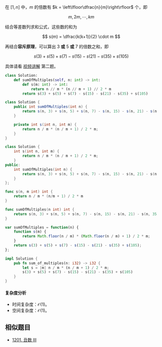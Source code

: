 在 $[1,n]$ 中，$m$ 的倍数有 $k = \left\lfloor\dfrac{n}{m}\right\rfloor$ 个，即

$$
m,2m,\cdots,km
$$

结合等差数列求和公式，这些数的和为

$$
s(m) = \dfrac{k(k+1)}{2} \cdot m
$$

再结合**容斥原理**，可以算出 $3$ **或** $5$ **或** $7$ 的倍数之和，即

$$
s(3) + s(5) + s(7) - s(15) - s(21) - s(35) + s(105)
$$

具体请看 [视频讲解](https://www.bilibili.com/video/BV1Bs4y1A7Wa/) 第二题。

```py [sol-Python3]
class Solution:
    def sumOfMultiples(self, n: int) -> int:
        def s(m: int) -> int:
            return n // m * (n // m + 1) // 2 * m
        return s(3) + s(5) + s(7) - s(15) - s(21) - s(35) + s(105)
```

```java [sol-Java]
class Solution {
    public int sumOfMultiples(int n) {
        return s(n, 3) + s(n, 5) + s(n, 7) - s(n, 15) - s(n, 21) - s(n, 35) + s(n, 105);
    }

    private int s(int n, int m) {
        return n / m * (n / m + 1) / 2 * m;
    }
}
```

```cpp [sol-C++]
class Solution {
    int s(int n, int m) {
        return n / m * (n / m + 1) / 2 * m;
    }
public:
    int sumOfMultiples(int n) {
        return s(n, 3) + s(n, 5) + s(n, 7) - s(n, 15) - s(n, 21) - s(n, 35) + s(n, 105);
    }
};
```

```go [sol-Go]
func s(n, m int) int {
	return n / m * (n/m + 1) / 2 * m
}

func sumOfMultiples(n int) int {
	return s(n, 3) + s(n, 5) + s(n, 7) - s(n, 15) - s(n, 21) - s(n, 35) + s(n, 105)
}
```

```js [sol-JavaScript]
var sumOfMultiples = function(n) {
    function s(m) {
        return Math.floor(n / m) * (Math.floor(n / m) + 1) / 2 * m;
    }
    return s(3) + s(5) + s(7) - s(15) - s(21) - s(35) + s(105);
};
```

```rust [sol-Rust]
impl Solution {
    pub fn sum_of_multiples(n: i32) -> i32 {
        let s = |m| n / m * (n / m + 1) / 2 * m;
        s(3) + s(5) + s(7) - s(15) - s(21) - s(35) + s(105)
    }
}
```

#### 复杂度分析

- 时间复杂度：$\mathcal{O}(1)$。
- 空间复杂度：$\mathcal{O}(1)$。

## 相似题目

- [1201. 丑数 III](https://leetcode.cn/problems/ugly-number-iii/)

